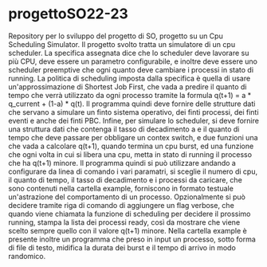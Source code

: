 # progettoSO22-23
Repository per lo sviluppo del progetto di SO, progetto su un Cpu Scheduling Simulator.
Il progetto svolto tratta un simulatore di un cpu scheduler. La specifica assegnata dice che lo scheduler deve lavorare su più CPU, deve essere un parametro configurabile, e inoltre deve essere uno scheduler preemptive che ogni quanto deve cambiare i processi in stato di running. La politica di scheduling imposta dalla specifica è quella di usare un'approssimazione di Shortest Job First, che vada a predire il quanto di tempo che verrà utilizzato da ogni processo tramite la formula q(t+1) = a * q_current + (1-a) * q(t). Il programma quindi deve fornire delle strutture dati che servano a simulare un finto sistema operativo, dei finti processi, dei finti eventi e anche dei finti PBC. Infine, per simulare lo scheduler, si deve fornire una struttura dati che contenga il tasso di decadimento a e il quanto di tempo che deve passare per obbligare un contex switch, e due funzioni una che vada a calcolare q(t+1), quando termina un cpu burst, ed una funzione che ogni volta in cui si libera una cpu, metta in stato di running il processo che ha q(t+1) minore. 
Il programma quindi si può utilizzare andando a configurare da linea di comando i vari paramatri, si sceglie il numero di cpu, il quanto di tempo, il tasso di decadimento e i processi da caricare, che sono contenuti nella cartella example, forniscono in formato testuale un'astrazione del comportamento di un processo. Opzionalmente si può decidere tramite riga di comando di aggiungere un flag verbose, che quando viene chiamata la funzione di scheduling per decidere il prossimo running, stampa la lista dei processi ready, così da mostrare che viene scelto sempre quello con il valore q(t+1) minore. Nella cartella example è presente inoltre un programma che preso in input un processo, sotto forma di file di testo, midifica la durata dei burst e il tempo di arrivo in modo randomico.   
